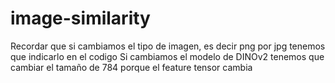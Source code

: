 # image-similarity

Recordar que si cambiamos el tipo de imagen, es decir png por jpg tenemos que indicarlo en el codigo
Si cambiamos el modelo de DINOv2 tenemos que cambiar el tamaño de 784 porque el feature tensor cambia

